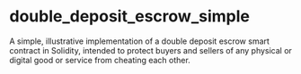 # double_deposit_escrow_simple
A simple, illustrative implementation of a double deposit escrow smart contract in Solidity, intended to protect buyers and sellers of any physical or digital good or service from cheating each other.
